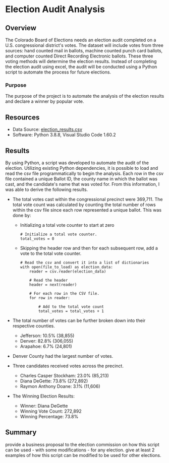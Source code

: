 # Election Audit Analysis

## Overview
The Colorado Board of Elections needs an election audit completed on a U.S. congressional district's votes.  The dataset will include votes from three sources: hand counted mail in ballots, machine counted punch card ballots, and computer counted Direct Recording Electronic ballots.  These three voting methods will determine the election results.  Instead of completing the election audit using excel, the audit will be conducted using a Python script to automate the process for future elections.

### Purpose
The purpose of the project is to automate the analysis of the election results and declare a winner by popular vote.

## Resources

- Data Source: [election_results.csv](Resources/election_results.csv)
- Software: Python 3.8.8, Visual Studio Code 1.60.2

## Results
By using Python, a script was developed to automate the audit of the election.  Utilizing existing Python dependencies, it is possible to load and read the csv file programmatically to begin the analysis.  Each row in the csv file contained a unique Ballot ID, the county name in which the ballot was cast, and the candidate's name that was voted for.  From this information, I was able to derive the following results.

- The total votes cast within the congressional precinct were 369,711.  The total vote count was calculated by counting the total number of rows within the csv file since each row represented a unique ballot.  This was done by:
  - Initializing a total vote counter to start at zero
    ```
    # Initialize a total vote counter.
    total_votes = 0
    ```
  - Skipping the header row and then for each subsequent row, add a vote to the total vote counter.
    ```
    # Read the csv and convert it into a list of dictionaries
    with open(file_to_load) as election_data:
        reader = csv.reader(election_data)

        # Read the header
        header = next(reader)

        # For each row in the CSV file.
        for row in reader:

            # Add to the total vote count
            total_votes = total_votes + 1
    ```

- The total number of votes can be further broken down into their respective counties.
  - Jefferson: 10.5% (38,855)
  - Denver: 82.8% (306,055)
  - Arapahoe: 6.7% (24,801)

- Denver County had the largest number of votes.

- Three candidates received votes across the precinct.
  - Charles Casper Stockham: 23.0% (85,213)
  - Diana DeGette: 73.8% (272,892)
  - Raymon Anthony Doane: 3.1% (11,606)

- The Winning Election Results:
  - Winner: Diana DeGette
  - Winning Vote Count: 272,892
  - Winning Percentage: 73.8%


## Summary
provide a business proposal to the election commission on how this script can be used - with some modifications - for any election.  give at least 2 examples of how this script can be modified to be used for other elections.